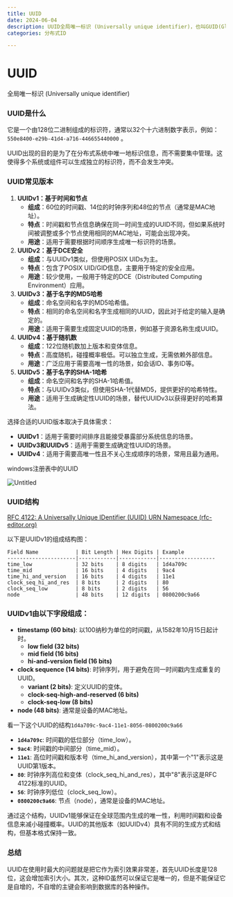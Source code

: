 ```yaml
---
title: UUID
date: 2024-06-04 
description: UUID全局唯一标识 (Universally unique identifier)，也叫GUID(Globally Unique Identifier)
categories: 分布式ID

---
```

# UUID

全局唯一标识 (Universally unique identifier)

### UUID是什么

它是一个由128位二进制组成的标识符，通常以32个十六进制数字表示，例如：`550e8400-e29b-41d4-a716-446655440000` 。

UUID出现的目的是为了在分布式系统中唯一地标识信息，而不需要集中管理。这使得多个系统或组件可以生成独立的标识符，而不会发生冲突。

### UUID常见版本

1. **UUIDv1：基于时间和节点**
    - **组成**：60位的时间戳、14位的时钟序列和48位的节点（通常是MAC地址）。
    - **特点**：时间戳和节点信息确保在同一时间生成的UUID不同，但如果系统时间被调整或多个节点使用相同的MAC地址，可能会出现冲突。
    - **用途**：适用于需要根据时间顺序生成唯一标识符的场景。
2. **UUIDv2：基于DCE安全**
    - **组成**：与UUIDv1类似，但使用POSIX UIDs为主。
    - **特点**：包含了POSIX UID/GID信息，主要用于特定的安全应用。
    - **用途**：较少使用，一般用于特定的DCE（Distributed Computing Environment）应用。
3. **UUIDv3：基于名字的MD5哈希**
    - **组成**：命名空间和名字的MD5哈希值。
    - **特点**：相同的命名空间和名字生成相同的UUID，因此对于给定的输入是确定的。
    - **用途**：适用于需要生成固定UUID的场景，例如基于资源名称生成UUID。
4. **UUIDv4：基于随机数**
    - **组成**：122位随机数加上版本和变体信息。
    - **特点**：高度随机，碰撞概率极低。可以独立生成，无需依赖外部信息。
    - **用途**：广泛应用于需要高唯一性的场景，如会话ID、事务ID等。
5. **UUIDv5：基于名字的SHA-1哈希**
    - **组成**：命名空间和名字的SHA-1哈希值。
    - **特点**：与UUIDv3类似，但使用SHA-1代替MD5，提供更好的哈希特性。
    - **用途**：适用于生成确定性UUID的场景，替代UUIDv3以获得更好的哈希算法。

选择合适的UUID版本取决于具体需求：

- **UUIDv1**：适用于需要时间排序且能接受暴露部分系统信息的场景。
- **UUIDv3和UUIDv5**：适用于需要生成确定性UUID的场景。
- **UUIDv4**：适用于需要高唯一性且不关心生成顺序的场景，常用且最为通用。

windows注册表中的UUID

![Untitled](/pic/UUID%20245e6ec0cefb41e0aa6bcf18026e4008/Untitled.png)

### UUID结构

[RFC 4122: A Universally Unique IDentifier (UUID) URN Namespace (rfc-editor.org)](https://www.rfc-editor.org/rfc/rfc4122#section-4.1.2)

以下是UUIDv1的组成结构图：

```
Field Name            | Bit Length | Hex Digits | Example
----------------------|------------|------------|------------------
time_low              | 32 bits    | 8 digits   | 1d4a709c
time_mid              | 16 bits    | 4 digits   | 9ac4
time_hi_and_version   | 16 bits    | 4 digits   | 11e1
clock_seq_hi_and_res  | 8 bits     | 2 digits   | 80
clock_seq_low         | 8 bits     | 2 digits   | 56
node                  | 48 bits    | 12 digits  | 0800200c9a66
```

### UUIDv1由以下字段组成：

- **timestamp (60 bits)**: 以100纳秒为单位的时间戳，从1582年10月15日起计时。
    - **low field (32 bits)**
    - **mid field (16 bits)**
    - **hi-and-version field (16 bits)**
- **clock sequence (14 bits)**: 时钟序列，用于避免在同一时间戳内生成重复的UUID。
    - **variant (2 bits)**: 定义UUID的变体。
    - **clock-seq-high-and-reserved (6 bits)**
    - **clock-seq-low (8 bits)**
- **node (48 bits)**: 通常是设备的MAC地址。

看一下这个UUID的结构`1d4a709c-9ac4-11e1-8056-0800200c9a66`

- **`1d4a709c`**: 时间戳的低位部分（time_low）。
- **`9ac4`**: 时间戳的中间部分（time_mid）。
- **`11e1`**: 高位时间戳和版本号（time_hi_and_version），其中第一个"1"表示这是UUID第1版本。
- **`80`**: 时钟序列高位和变体（clock_seq_hi_and_res），其中"8"表示这是RFC 4122标准的UUID。
- **`56`**: 时钟序列低位（clock_seq_low）。
- **`0800200c9a66`**: 节点（node），通常是设备的MAC地址。

通过这个结构，UUIDv1能够保证在全球范围内生成的唯一性，利用时间戳和设备信息来减小碰撞概率。UUID的其他版本（如UUIDv4）具有不同的生成方式和结构，但基本格式保持一致。

### 总结

UUID在使用时最大的问题就是把它作为索引效果非常差，首先UUID长度是128位，这会增加索引大小。其次，这种ID虽然可以保证它是唯一的，但是不能保证它是自增的，不自增的主键会影响到数据库的各种操作。